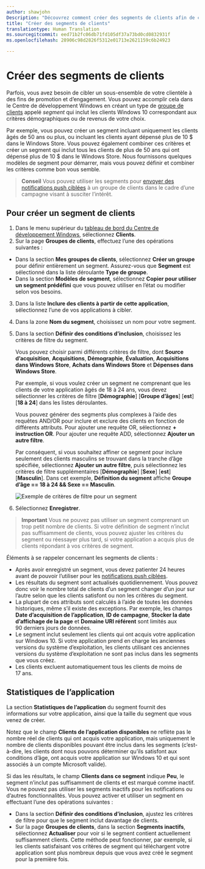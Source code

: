 ```yaml
---
author: shawjohn
Description: "Découvrez comment créer des segments de clients afin de cibler un sous-ensemble de votre clientèle à des fins de promotion ou d’engagement."
title: "Créer des segments de clients"
translationtype: Human Translation
ms.sourcegitcommit: eed71b2fc06db71fd105df37a73bd0cd0832931f
ms.openlocfilehash: 28906c98d2826f5312e01713e2621159c6b24923

---
```


# <a name="create-customer-segments"></a>Créer des segments de clients

Parfois, vous avez besoin de cibler un sous-ensemble de votre clientèle à des fins de promotion et d’engagement. Vous pouvez accomplir cela dans le Centre de développement Windows en créant un type de [groupe de clients](create-customer-groups.md) appelé *segment* qui inclut les clients Windows 10 correspondant aux critères démographiques ou de revenus de votre choix.

Par exemple, vous pouvez créer un segment incluant uniquement les clients âgés de 50 ans ou plus, ou incluant les clients ayant dépensé plus de 10 $ dans le Windows Store. Vous pouvez également combiner ces critères et créer un segment qui inclut tous les clients de plus de 50 ans qui ont dépensé plus de 10 $ dans le Windows Store. Nous fournissons quelques modèles de segment pour démarrer, mais vous pouvez définir et combiner les critères comme bon vous semble.

> **Conseil** Vous pouvez utiliser les segments pour [envoyer des notifications push ciblées](send-push-notifications-to-your-apps-customers.md) à un groupe de clients dans le cadre d’une campagne visant à susciter l’intérêt.

## <a name="to-create-a-customer-segment"></a>Pour créer un segment de clients

1.  Dans le menu supérieur du [tableau de bord du Centre de développement Windows](https://developer.microsoft.com/dashboard/overview), sélectionnez **Clients**.
2.  Sur la page **Groupes de clients**, effectuez l’une des opérations suivantes :
 - Dans la section **Mes groupes de clients**, sélectionnez **Créer un groupe** pour définir entièrement un segment. Assurez-vous que **Segment** est sélectionné dans la liste déroulante **Type de groupe**.
 - Dans la section **Modèles de segment**, sélectionnez **Copier pour utiliser un segment prédéfini** que vous pouvez utiliser en l’état ou modifier selon vos besoins.
3.  Dans la liste **Inclure des clients à partir de cette application**, sélectionnez l’une de vos applications à cibler.
4.  Dans la zone **Nom du segment**, choisissez un nom pour votre segment.
5.  Dans la section **Définir des conditions d’inclusion**, choisissez les critères de filtre du segment.

    Vous pouvez choisir parmi différents critères de filtre, dont **Source d’acquisition**, **Acquisitions**, **Démographie**, **Évaluation**, **Acquisitions dans Windows Store**, **Achats dans Windows Store** et **Dépenses dans Windows Store**.

    Par exemple, si vous voulez créer un segment ne comprenant que les clients de votre application âgés de 18 à 24 ans, vous devez sélectionner les critères de filtre [**Démographie**] [**Groupe d’âges**] [**est**] [**18 à 24**] dans les listes déroulantes.

    Vous pouvez générer des segments plus complexes à l’aide des requêtes AND/OR pour inclure et exclure des clients en fonction de différents attributs. Pour ajouter une requête OR, sélectionnez **+ instruction OR**. Pour ajouter une requête ADD, sélectionnez **Ajouter un autre filtre**.

    Par conséquent, si vous souhaitez affiner ce segment pour inclure seulement des clients masculins se trouvant dans la tranche d’âge spécifiée, sélectionnez **Ajouter un autre filtre**, puis sélectionnez les critères de filtre supplémentaires [**Démographie**] [**Sexe**] [**est**] [**Masculin**]. Dans cet exemple, **Définition du segment** affiche **Groupe d’âge == 18 à 24 &amp;&amp; Sexe == Masculin**.

    ![Exemple de critères de filtre pour un segment](images/create-segment-inclusions.png)
6. Sélectionnez **Enregistrer**.

> **Important** Vous ne pouvez pas utiliser un segment comprenant un trop petit nombre de clients. Si votre définition de segment n’inclut pas suffisamment de clients, vous pouvez ajuster les critères du segment ou réessayer plus tard, si votre application a acquis plus de clients répondant à vos critères de segment.

Éléments à se rappeler concernant les segments de clients :
- Après avoir enregistré un segment, vous devez patienter 24 heures avant de pouvoir l’utiliser pour les [notifications push ciblées](send-push-notifications-to-your-apps-customers.md).
- Les résultats du segment sont actualisés quotidiennement. Vous pouvez donc voir le nombre total de clients d’un segment changer d’un jour sur l’autre selon que les clients satisfont ou non les critères du segment.
- La plupart de ces attributs sont calculés à l’aide de toutes les données historiques, même s’il existe des exceptions. Par exemple, les champs **Date d’acquisition de l’application**, **ID de campagne**, **Stocker la date d’affichage de la page** et **Domaine URI référent** sont limités aux 90 derniers jours de données.
- Le segment inclut seulement les clients qui ont acquis votre application sur Windows 10. Si votre application prend en charge les anciennes versions du système d’exploitation, les clients utilisant ces anciennes versions du système d’exploitation ne sont pas inclus dans les segments que vous créez.
- Les clients excluent automatiquement tous les clients de moins de 17 ans.


## <a name="app-statistics"></a>Statistiques de l’application

La section **Statistiques de l’application** du segment fournit des informations sur votre application, ainsi que la taille du segment que vous venez de créer.

Notez que le champ **Clients de l’application disponibles** ne reflète pas le nombre réel de clients qui ont acquis votre application, mais uniquement le nombre de clients disponibles pouvant être inclus dans les segments (c’est-à-dire, les clients dont nous pouvons déterminer qu’ils satisfont aux conditions d’âge, ont acquis votre application sur Windows 10 et qui sont associés à un compte Microsoft valide).

Si das les résultats, le champ **Clients dans ce segment** indique **Peu**, le segment n’inclut pas suffisamment de clients et est marqué comme inactif. Vous ne pouvez pas utiliser les segments inactifs pour les notifications ou d’autres fonctionnalités. Vous pouvez activer et utiliser un segment en effectuant l’une des opérations suivantes :

- Dans la section **Définir des conditions d’inclusion**, ajustez les critères de filtre pour que le segment inclut davantage de clients.
- Sur la page **Groupes de clients**, dans la section **Segments inactifs**, sélectionnez **Actualiser** pour voir si le segment contient actuellement suffisamment clients. Cette méthode peut fonctionner, par exemple, si les clients satisfaisant vos critères de segment qui téléchargent votre application sont plus nombreux depuis que vous avez créé le segment pour la première fois.



<!--HONumber=Dec16_HO1-->


